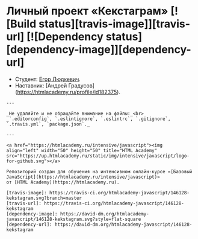 # Личный проект «Кекстаграм» [![Build status][travis-image]][travis-url] [![Dependency status][dependency-image]][dependency-url]

* Студент: [Егор Людкевич](https://up.htmlacademy.ru/javascript/5/user/146128).
* Наставник: [Андрей Градусов] (https://htmlacademy.ru/profile/id182375).
``` 111
---

_Не удаляйте и не обращайте внимание на файлы:_<br>
_`.editorconfig`, `.eslintignore`, `.eslintrc`, `.gitignore`, `.travis.yml`, `package.json`._

---

<a href="https://htmlacademy.ru/intensive/javascript"><img align="left" width="50" height="50" title="HTML Academy" src="https://up.htmlacademy.ru/static/img/intensive/javascript/logo-for-github.svg"></a>

Репозиторий создан для обучения на интенсивном онлайн‑курсе «[Базовый JavaScript](https://htmlacademy.ru/intensive/javascript)» от [HTML Academy](https://htmlacademy.ru).

[travis-image]: https://travis-ci.org/htmlacademy-javascript/146128-kekstagram.svg?branch=master
[travis-url]: https://travis-ci.org/htmlacademy-javascript/146128-kekstagram
[dependency-image]: https://david-dm.org/htmlacademy-javascript/146128-kekstagram.svg?style=flat-square
[dependency-url]: https://david-dm.org/htmlacademy-javascript/146128-kekstagram

